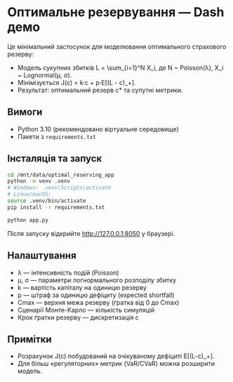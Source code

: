 
# Оптимальне резервування — Dash демо

Це мінімальний застосунок для моделювання оптимального страхового резерву:

- Модель сукупних збитків L = \sum_{i=1}^N X_i, де N ~ Poisson(λ), X_i ~ Lognormal(μ, σ).
- Мінімізується J(c) = k·c + p·E[(L - c)_+].
- Результат: оптимальний резерв c* та супутні метрики.

## Вимоги

- Python 3.10 (рекомендовано віртуальне середовище)
- Пакети з `requirements.txt`

## Інсталяція та запуск

```bash
cd /mnt/data/optimal_reserving_app
python -m venv .venv
# Windows: .venv\Scripts\activate
# Linux/macOS:
source .venv/bin/activate
pip install -r requirements.txt

python app.py
```

Після запуску відкрийте http://127.0.0.1:8050 у браузері.

## Налаштування

- λ — інтенсивність подій (Poisson)
- μ, σ — параметри логнормального розподілу збитку
- k — вартість капіталу на одиницю резерву
- p — штраф за одиницю дефіциту (expected shortfall)
- Cmax — верхня межа резерву (ґратка від 0 до Cmax)
- Сценарії Монте-Карло — кількість симуляцій
- Крок ґратки резерву — дискретизація c

## Примітки

- Розрахунок J(c) побудований на очікуваному дефіциті E[(L-c)_+].
- Для більш «регуляторних» метрик (VaR/CVaR) можна розширити модель.
